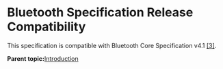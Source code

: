 # Bluetooth Specification Release Compatibility

This specification is compatible with Bluetooth Core Specification v4.1 [\[3\]](GUID-AA9F6190-9E01-48C5-A22A-6BC2FE3B90B6.md).

**Parent topic:**[Introduction](GUID-7FA5D113-8F0A-4615-B2C0-9A079BE4394B.md)

